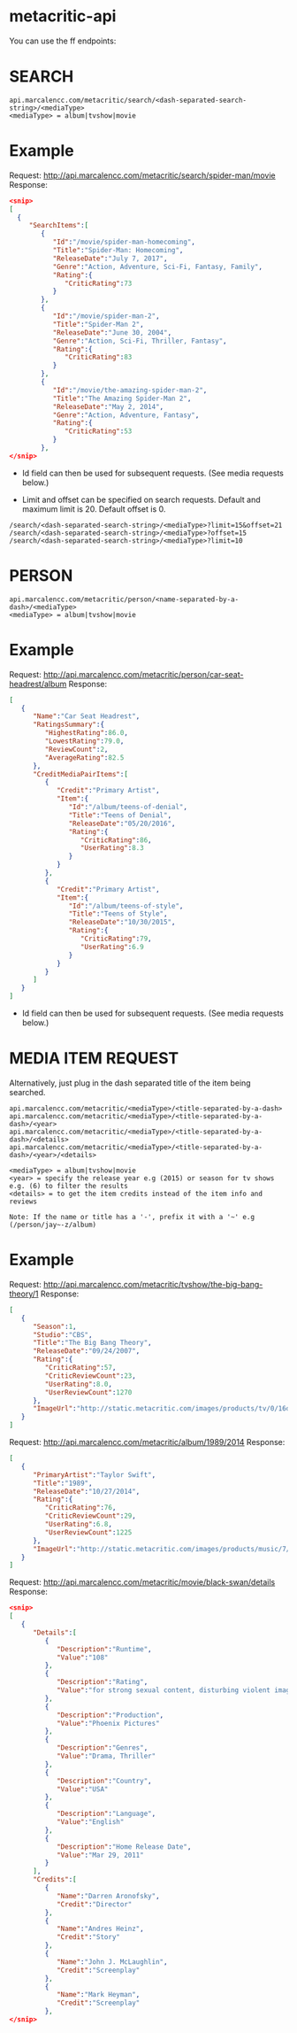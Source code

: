 # metacritic-api

You can use the ff endpoints:
# SEARCH
```
api.marcalencc.com/metacritic/search/<dash-separated-search-string>/<mediaType>
<mediaType> = album|tvshow|movie
```
 # Example
 Request: http://api.marcalencc.com/metacritic/search/spider-man/movie
 Response: 
 ```json
<snip>
[  
   {  
      "SearchItems":[  
         {  
            "Id":"/movie/spider-man-homecoming",
            "Title":"Spider-Man: Homecoming",
            "ReleaseDate":"July 7, 2017",
            "Genre":"Action, Adventure, Sci-Fi, Fantasy, Family",
            "Rating":{  
               "CriticRating":73
            }
         },
         {  
            "Id":"/movie/spider-man-2",
            "Title":"Spider-Man 2",
            "ReleaseDate":"June 30, 2004",
            "Genre":"Action, Sci-Fi, Thriller, Fantasy",
            "Rating":{  
               "CriticRating":83
            }
         },
         {  
            "Id":"/movie/the-amazing-spider-man-2",
            "Title":"The Amazing Spider-Man 2",
            "ReleaseDate":"May 2, 2014",
            "Genre":"Action, Adventure, Fantasy",
            "Rating":{  
               "CriticRating":53
            }
         },
</snip>
```
* Id field can then be used for subsequent requests. (See media requests below.)

* Limit and offset can be specified on search requests. Default and maximum limit is 20. Default offset is 0.
```
/search/<dash-separated-search-string>/<mediaType>?limit=15&offset=21
/search/<dash-separated-search-string>/<mediaType>?offset=15
/search/<dash-separated-search-string>/<mediaType>?limit=10
```

# PERSON
```
api.marcalencc.com/metacritic/person/<name-separated-by-a-dash>/<mediaType>
<mediaType> = album|tvshow|movie
```
 # Example
 Request: http://api.marcalencc.com/metacritic/person/car-seat-headrest/album
 Response: 
```json
[  
   {  
      "Name":"Car Seat Headrest",
      "RatingsSummary":{  
         "HighestRating":86.0,
         "LowestRating":79.0,
         "ReviewCount":2,
         "AverageRating":82.5
      },
      "CreditMediaPairItems":[  
         {  
            "Credit":"Primary Artist",
            "Item":{  
               "Id":"/album/teens-of-denial",
               "Title":"Teens of Denial",
               "ReleaseDate":"05/20/2016",
               "Rating":{  
                  "CriticRating":86,
                  "UserRating":8.3
               }
            }
         },
         {  
            "Credit":"Primary Artist",
            "Item":{  
               "Id":"/album/teens-of-style",
               "Title":"Teens of Style",
               "ReleaseDate":"10/30/2015",
               "Rating":{  
                  "CriticRating":79,
                  "UserRating":6.9
               }
            }
         }
      ]
   }
]
```
* Id field can then be used for subsequent requests. (See media requests below.)

# MEDIA ITEM REQUEST
Alternatively, just plug in the dash separated title of the item being searched.
```
api.marcalencc.com/metacritic/<mediaType>/<title-separated-by-a-dash>
api.marcalencc.com/metacritic/<mediaType>/<title-separated-by-a-dash>/<year>
api.marcalencc.com/metacritic/<mediaType>/<title-separated-by-a-dash>/<details>
api.marcalencc.com/metacritic/<mediaType>/<title-separated-by-a-dash>/<year>/<details>

<mediaType> = album|tvshow|movie
<year> = specify the release year e.g (2015) or season for tv shows e.g. (6) to filter the results
<details> = to get the item credits instead of the item info and reviews

Note: If the name or title has a '-', prefix it with a '~' e.g (/person/jay~-z/album)
```

# Example

Request: http://api.marcalencc.com/metacritic/tvshow/the-big-bang-theory/1
Response:
```json
[  
   {  
      "Season":1,
      "Studio":"CBS",
      "Title":"The Big Bang Theory",
      "ReleaseDate":"09/24/2007",
      "Rating":{  
         "CriticRating":57,
         "CriticReviewCount":23,
         "UserRating":8.0,
         "UserReviewCount":1270
      },
      "ImageUrl":"http://static.metacritic.com/images/products/tv/0/16d908fb64cd4719701eb83f7c787dce-53.jpg"
   }
]
```

Request: http://api.marcalencc.com/metacritic/album/1989/2014
Response:
```json
[  
   {  
      "PrimaryArtist":"Taylor Swift",
      "Title":"1989",
      "ReleaseDate":"10/27/2014",
      "Rating":{  
         "CriticRating":76,
         "CriticReviewCount":29,
         "UserRating":6.8,
         "UserReviewCount":1225
      },
      "ImageUrl":"http://static.metacritic.com/images/products/music/7/37d41a1210252e00054ab77139189533-53.jpg"
   }
]
```

Request: http://api.marcalencc.com/metacritic/movie/black-swan/details
Response:
```json
<snip>
[  
   {  
      "Details":[  
         {  
            "Description":"Runtime",
            "Value":"108"
         },
         {  
            "Description":"Rating",
            "Value":"for strong sexual content, disturbing violent images, language and some drug use"
         },
         {  
            "Description":"Production",
            "Value":"Phoenix Pictures"
         },
         {  
            "Description":"Genres",
            "Value":"Drama, Thriller"
         },
         {  
            "Description":"Country",
            "Value":"USA"
         },
         {  
            "Description":"Language",
            "Value":"English"
         },
         {  
            "Description":"Home Release Date",
            "Value":"Mar 29, 2011"
         }
      ],
      "Credits":[  
         {  
            "Name":"Darren Aronofsky",
            "Credit":"Director"
         },
         {  
            "Name":"Andres Heinz",
            "Credit":"Story"
         },
         {  
            "Name":"John J. McLaughlin",
            "Credit":"Screenplay"
         },
         {  
            "Name":"Mark Heyman",
            "Credit":"Screenplay"
         },
</snip>         
```
